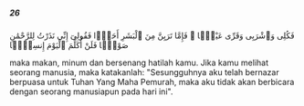 ##### 26

<span class="ayah">فَكُلِى وَٱشْرَبِى وَقَرِّى عَيْنًۭا ۖ فَإِمَّا تَرَيِنَّ مِنَ ٱلْبَشَرِ أَحَدًۭا فَقُولِىٓ إِنِّى نَذَرْتُ لِلرَّحْمَٰنِ صَوْمًۭا فَلَنْ أُكَلِّمَ ٱلْيَوْمَ إِنسِيًّۭا</span>

<span class="ayah_translation">maka makan, minum dan bersenang hatilah kamu. Jika kamu melihat seorang manusia, maka katakanlah: "Sesungguhnya aku telah bernazar berpuasa untuk Tuhan Yang Maha Pemurah, maka aku tidak akan berbicara dengan seorang manusiapun pada hari ini".</span>
